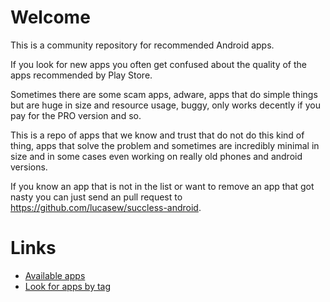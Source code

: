 # Welcome

This is a community repository for recommended Android apps.

If you look for new apps you often get confused about the quality of the apps recommended by Play Store.

Sometimes there are some scam apps, adware, apps that do simple things but are huge in size and resource usage,
buggy, only works decently if you pay for the PRO version and so.

This is a repo of apps that we know and trust that do not do this kind of thing, apps that solve the problem
and sometimes are incredibly minimal in size and in some cases even working on really old phones and android versions.

If you know an app that is not in the list or want to remove an app that got nasty you can just send an pull request to https://github.com/lucasew/succless-android.

# Links

- [Available apps](/app)
- [Look for apps by tag](/tags)
